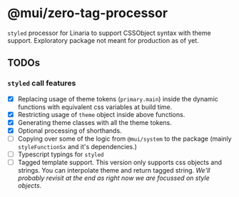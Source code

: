 # @mui/zero-tag-processor

`styled` processor for Linaria to support CSSObject syntax with theme support. Exploratory package not meant for production as of yet.

## TODOs

### `styled` call features

- [x] Replacing usage of theme tokens (`primary.main`) inside the dynamic functions with equivalent css variables at build time.
- [x] Restricting usage of `theme` object inside above functions.
- [x] Generating theme classes with all the theme tokens.
- [x] Optional processing of shorthands.
- [ ] Copying over some of the logic from `@mui/system` to the package (mainly `styleFunctionSx` and it's dependencies.)
- [ ] Typescript typings for `styled`
- [ ] Tagged template support. This version only supports css objects and strings. You can interpolate theme and return tagged string. _We'll probably revisit at the end as right now we are focussed on style objects_.
